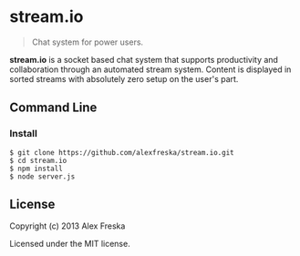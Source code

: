 # stream.io
> Chat system for power users.

**stream.io** is a socket based chat system that supports productivity and collaboration through an automated stream system. Content is displayed in sorted streams with absolutely zero setup on the user's part.

## Command Line

### Install

    $ git clone https://github.com/alexfreska/stream.io.git
    $ cd stream.io
    $ npm install 
    $ node server.js

## License
Copyright (c) 2013 Alex Freska

Licensed under the MIT license.
